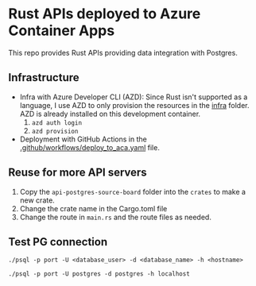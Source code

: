 # Rust APIs deployed to Azure Container Apps

This repo provides Rust APIs providing data integration with Postgres.

## Infrastructure

* Infra with Azure Developer CLI (AZD): Since Rust isn't supported as a language, I use AZD to only provision the resources in the [infra](infra) folder. AZD is already installed on this development container.
    1. `azd auth login`
    2. `azd provision`
* Deployment with GitHub Actions in the [.github/workflows/deploy_to_aca.yaml](.github/workflows/deploy_to_aca.yaml) file.

## Reuse for more API servers

1. Copy the `api-postgres-source-board` folder into the `crates` to make a new crate.
2. Change the crate name in the Cargo.toml file
3. Change the route in `main.rs` and the route files as needed. 

## Test PG connection

```
./psql -p port -U <database_user> -d <database_name> -h <hostname>
```

```
./psql -p port -U postgres -d postgres -h localhost
```
